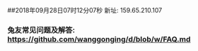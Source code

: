 ##2018年09月28日07时12分07秒 新址: 159.65.210.107
### 兔友常见问题及解答: https://github.com/wanggonging/d/blob/w/FAQ.md
